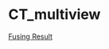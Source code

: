 # CT_multiview


[Fusing Result](https://drive.google.com/file/d/15Tjj9SzQZkjC6XwOB22Wbj7wjsm2w5xE/view?usp=sharing)